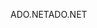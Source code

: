 <span data-ttu-id="fe6e9-101">ADO.NET</span><span class="sxs-lookup"><span data-stu-id="fe6e9-101">ADO.NET</span></span>